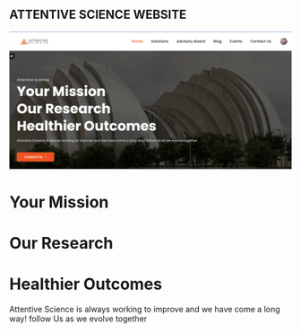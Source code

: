 ## ATTENTIVE SCIENCE WEBSITE

![alt text](public/assets/images/image.png)

# Your Mission
# Our Research
# Healthier Outcomes

Attentive Science is always working to improve and we have come a long way! follow Us as we evolve together